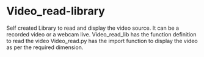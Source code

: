 # Video_read-library
Self created Library to read and display the video source. It can be a recorded video or a webcam live.
Video_read_lib has the function definition to read the video
Video_read.py has the import function to display the video as per the required dimension.
